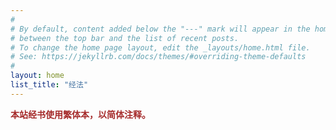 ```yaml
---
#
# By default, content added below the "---" mark will appear in the home page
# between the top bar and the list of recent posts.
# To change the home page layout, edit the _layouts/home.html file.
# See: https://jekyllrb.com/docs/themes/#overriding-theme-defaults
#
layout: home
list_title: "经法"
---
```


<div style="margin-bottom: 10px;">
  <div style="display: inline; color: brown;">
    <strong>本站经书使用繁体本，以简体注释。</strong>
  </div>
</div>

